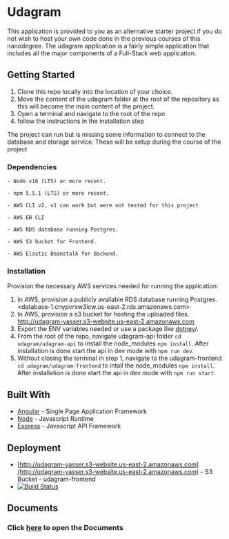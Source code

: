 # Udagram

This application is provided to you as an alternative starter project if you do not wish to host your own code done in the previous courses of this nanodegree. The udagram application is a fairly simple application that includes all the major components of a Full-Stack web application.

## Getting Started

1. Clone this repo locally into the location of your choice.
1. Move the content of the udagram folder at the root of the repository as this will become the main content of the project.
1. Open a terminal and navigate to the root of the repo
1. follow the instructions in the installation step

The project can run but is missing some information to connect to the database and storage service. These will be setup during the course of the project

### Dependencies

```text
- Node v16 (LTS) or more recent.

- npm 5.5.1 (LTS) or more recent.

- AWS CLI v2, v1 can work but were not tested for this project

- AWS EB CLI

- AWS RDS database running Postgres.

- AWS S3 bucket for Frontend.

- AWS Elastic Beanstalk for Backend.

```

### Installation

Provision the necessary AWS services needed for running the application:

1. In AWS, provision a publicly available RDS database running Postgres. <database-1.cnypvrxw3icw.us-east-2.rds.amazonaws.com>
1. In AWS, provision a s3 bucket for hosting the uploaded files. <http://udagram-yasser.s3-website.us-east-2.amazonaws.com>
1. Export the ENV variables needed or use a package like [dotnev](https://www.npmjs.com/package/dotenv)/.
1. From the root of the repo, navigate udagram-api folder `cd udagram/udagram-api` to install the node_modules `npm install`. After installation is done start the api in dev mode with `npm run dev`.
1. Without closing the terminal in step 1, navigate to the udagram-frontend `cd udagram/udagram-frontend` to intall the node_modules `npm install`. After installation is done start the api in dev mode with `npm run start`.

## Built With

- [Angular](https://angular.io/) - Single Page Application Framework
- [Node](https://nodejs.org) - Javascript Runtime
- [Express](https://expressjs.com/) - Javascript API Framework

## Deployment

- [http://udagram-yasser.s3-website.us-east-2.amazonaws.com](http://udagram-yasser.s3-website.us-east-2.amazonaws.com) - S3 Bucket - udagram-frontend
- [![Build Status](https://circleci.com/gh/yasser1412/udagram.svg?style=shield)](https://circleci.com/gh/yasser1412/udagram)

## Documents

### Click [here](https://github.com/yasser1412/udagram/tree/main/Documentation) to open the Documents
